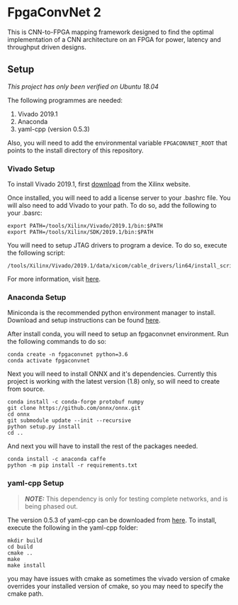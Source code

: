 # FpgaConvNet 2
This is CNN-to-FPGA mapping framework designed to find the optimal implementation of a CNN architecture on an FPGA for power, latency and throughput driven designs.

## Setup

_This project has only been verified on Ubuntu 18.04_

The following programmes are needed:

1. Vivado 2019.1
2. Anaconda
3. yaml-cpp (version 0.5.3)

Also, you will need to add the environmental variable `FPGACONVNET_ROOT` that points to the install directory of this repository. 


### Vivado Setup

To install Vivado 2019.1, first [download](https://www.xilinx.com/support/download/index.html/content/xilinx/en/downloadNav/vivado-design-tools/2019-1.html) from the Xilinx website.

Once installed, you will need to add a license server to your .bashrc file. You will also need to add Vivado to your path. To do so, add the following to your .basrc:

```
export PATH=/tools/Xilinx/Vivado/2019.1/bin:$PATH
export PATH=/tools/Xilinx/SDK/2019.1/bin:$PATH
```


You will need to setup JTAG drivers to program a device. To do so, execute the following script:

```
/tools/Xilinx/Vivado/2019.1/data/xicom/cable_drivers/lin64/install_script/install_drivers/install_drivers
```

For more information, visit [here](https://www.xilinx.com/support/answers/59128.html).

### Anaconda Setup

Miniconda is the recommended python environment manager to install. Download and setup instructions can be found [here](https://docs.conda.io/en/latest/miniconda.html).

After install conda, you will need to setup an fpgaconvnet environment. Run the following commands to do so:

```
conda create -n fpgaconvnet python=3.6
conda activate fpgaconvnet
```

Next you will need to install ONNX and it's dependencies. Currently this project is working with the latest version (1.8) only, so will need to create from source.

```
conda install -c conda-forge protobuf numpy
git clone https://github.com/onnx/onnx.git
cd onnx
git submodule update --init --recursive
python setup.py install
cd ..
```

And next you will have to install the rest of the packages needed.

```
conda install -c anaconda caffe
python -m pip install -r requirements.txt
```

### yaml-cpp Setup

> **_NOTE:_**  This dependency is only for testing complete networks, and is being phased out.

The version 0.5.3 of yaml-cpp can be downloaded from [here](https://github.com/jbeder/yaml-cpp/archive/release-0.5.3.zip). To install, execute the following in the yaml-cpp folder:

```
mkdir build
cd build
cmake ..
make
make install
```

you may have issues with cmake as sometimes the vivado version of cmake overrides your installed version of cmake, so you may need to specify the cmake path.



